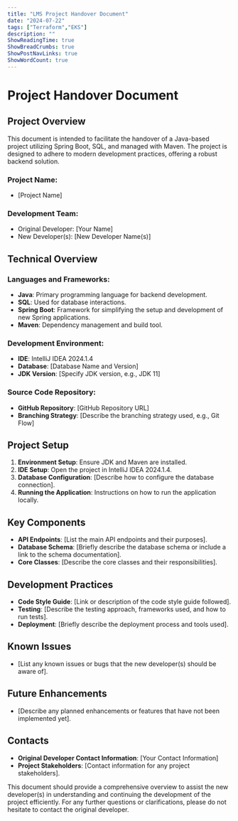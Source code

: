 ```yaml
---
title: "LMS Project Handover Document"
date: "2024-07-22"
tags: ["Terraform","EKS"]
description: ""
ShowReadingTime: true
ShowBreadCrumbs: true
ShowPostNavLinks: true
ShowWordCount: true
---
```


# Project Handover Document

## Project Overview
This document is intended to facilitate the handover of a Java-based project utilizing Spring Boot, SQL, and managed with Maven. The project is designed to adhere to modern development practices, offering a robust backend solution.

### Project Name:
- [Project Name]

### Development Team:
- Original Developer: [Your Name]
- New Developer(s): [New Developer Name(s)]

## Technical Overview

### Languages and Frameworks:
- **Java**: Primary programming language for backend development.
- **SQL**: Used for database interactions.
- **Spring Boot**: Framework for simplifying the setup and development of new Spring applications.
- **Maven**: Dependency management and build tool.

### Development Environment:
- **IDE**: IntelliJ IDEA 2024.1.4
- **Database**: [Database Name and Version]
- **JDK Version**: [Specify JDK version, e.g., JDK 11]

### Source Code Repository:
- **GitHub Repository**: [GitHub Repository URL]
- **Branching Strategy**: [Describe the branching strategy used, e.g., Git Flow]

## Project Setup
1. **Environment Setup**: Ensure JDK and Maven are installed.
2. **IDE Setup**: Open the project in IntelliJ IDEA 2024.1.4.
3. **Database Configuration**: [Describe how to configure the database connection].
4. **Running the Application**: Instructions on how to run the application locally.

## Key Components
- **API Endpoints**: [List the main API endpoints and their purposes].
- **Database Schema**: [Briefly describe the database schema or include a link to the schema documentation].
- **Core Classes**: [Describe the core classes and their responsibilities].

## Development Practices
- **Code Style Guide**: [Link or description of the code style guide followed].
- **Testing**: [Describe the testing approach, frameworks used, and how to run tests].
- **Deployment**: [Briefly describe the deployment process and tools used].

## Known Issues
- [List any known issues or bugs that the new developer(s) should be aware of].

## Future Enhancements
- [Describe any planned enhancements or features that have not been implemented yet].

## Contacts
- **Original Developer Contact Information**: [Your Contact Information]
- **Project Stakeholders**: [Contact information for any project stakeholders].

This document should provide a comprehensive overview to assist the new developer(s) in understanding and continuing the development of the project efficiently. For any further questions or clarifications, please do not hesitate to contact the original developer.
